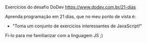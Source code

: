 Exercícios do desafio DoDev
https://www.dodev.com.br/21-dias

Aprenda programação em 21 dias, que no meu ponto de vista é:
- "Toma um conjunto de exercícios interessantes de JavaScript!"

Fi-lo para me familiarizar com a linguagem JS ;)
